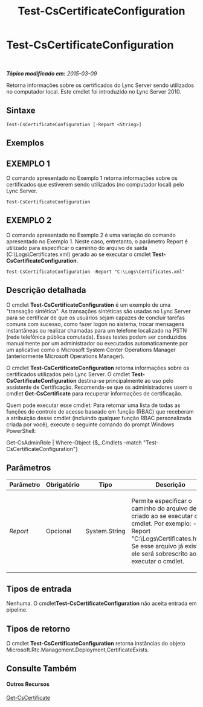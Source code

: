﻿---
title: Test-CsCertificateConfiguration
TOCTitle: Test-CsCertificateConfiguration
ms:assetid: 8086bdf7-d283-4666-9f6c-0d5a3a31b3a6
ms:mtpsurl: https://technet.microsoft.com/pt-br/library/Gg398647(v=OCS.15)
ms:contentKeyID: 49307276
ms.date: 05/19/2016
mtps_version: v=OCS.15
ms.translationtype: HT
---

# Test-CsCertificateConfiguration

 

_**Tópico modificado em:** 2015-03-09_

Retorna informações sobre os certificados do Lync Server sendo utilizados no computador local. Este cmdlet foi introduzido no Lync Server 2010.

## Sintaxe

    Test-CsCertificateConfiguration [-Report <String>]

## Exemplos

## EXEMPLO 1

O comando apresentado no Exemplo 1 retorna informações sobre os certificados que estiverem sendo utilizados (no computador local) pelo Lync Server.

    Test-CsCertificateConfiguration

## EXEMPLO 2

O comando apresentado no Exemplo 2 é uma variação do comando apresentado no Exemplo 1. Neste caso, entretanto, o parâmetro Report é utilizado para especificar o caminho do arquivo de saída (C:\\Logs\\Certificates.xml) gerado ao se executar o cmdlet **Test-CsCertificateConfiguration**.

    Test-CsCertificateConfiguration -Report "C:\Logs\Certificates.xml"

## Descrição detalhada

O cmdlet **Test-CsCertificateConfiguration** é um exemplo de uma "transação sintética". As transações sintéticas são usadas no Lync Server para se certificar de que os usuários sejam capazes de concluir tarefas comuns com sucesso, como fazer logon no sistema, trocar mensagens instantâneas ou realizar chamadas para um telefone localizado na PSTN (rede telefônica pública comutada). Esses testes podem ser conduzidos manualmente por um administrador ou executados automaticamente por um aplicativo como o Microsoft System Center Operations Manager (anteriormente Microsoft Operations Manager).

O cmdlet **Test-CsCertificateConfiguration** retorna informações sobre os certificados utilizados pelo Lync Server. O cmdlet **Test-CsCertificateConfiguration** destina-se principalmente ao uso pelo assistente de Certificação. Recomenda-se que os administradores usem o cmdlet **Get-CsCertificate** para recuperar informações de certificação.

Quem pode executar esse cmdlet: Para retornar uma lista de todas as funções do controle de acesso baseado em função (RBAC) que receberam a atribuição desse cmdlet (incluindo qualquer função RBAC personalizada criada por você), execute o seguinte comando do prompt Windows PowerShell:

Get-CsAdminRole | Where-Object {$\_.Cmdlets –match "Test-CsCertificateConfiguration"}

## Parâmetros


<table>
<colgroup>
<col style="width: 25%" />
<col style="width: 25%" />
<col style="width: 25%" />
<col style="width: 25%" />
</colgroup>
<thead>
<tr class="header">
<th>Parâmetro</th>
<th>Obrigatório</th>
<th>Tipo</th>
<th>Descrição</th>
</tr>
</thead>
<tbody>
<tr class="odd">
<td><p><em>Report</em></p></td>
<td><p>Opcional</p></td>
<td><p>System.String</p></td>
<td><p>Permite especificar o caminho do arquivo de log criado ao se executar o cmdlet. Por exemplo: -Report &quot;C:\Logs\Certificates.html&quot;. Se esse arquivo já existir, ele será sobrescrito ao se executar o cmdlet.</p></td>
</tr>
</tbody>
</table>


## Tipos de entrada

Nenhuma. O cmdlet**Test-CsCertificateConfiguration** não aceita entrada em pipeline.

## Tipos de retorno

O cmdlet **Test-CsCertificateConfiguration** retorna instâncias do objeto Microsoft.Rtc.Management.Deployment,CertificateExists.

## Consulte Também

#### Outros Recursos

[Get-CsCertificate](get-cscertificate.md)

